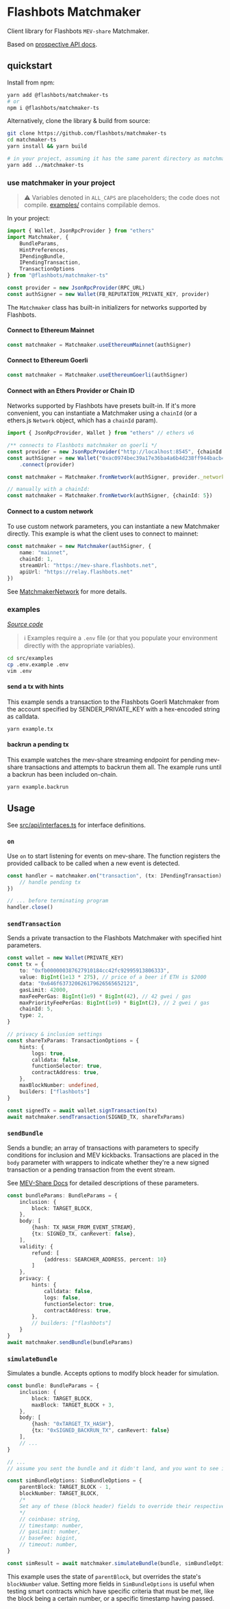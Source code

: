 # Flashbots Matchmaker

Client library for Flashbots `MEV-share` Matchmaker.

Based on [prospective API docs](https://flashbots.notion.site/PUBLIC-Prospective-MEV-Share-API-docs-28610c583e5b485d92b62daf6e0cc874).

## quickstart

Install from npm:

```sh
yarn add @flashbots/matchmaker-ts
# or
npm i @flashbots/matchmaker-ts
```

Alternatively, clone the library & build from source:

```sh
git clone https://github.com/flashbots/matchmaker-ts
cd matchmaker-ts
yarn install && yarn build
```

```sh
# in your project, assuming it has the same parent directory as matchmaker-ts
yarn add ../matchmaker-ts
```

### use matchmaker in your project

> :warning: Variables denoted in `ALL_CAPS` are placeholders; the code does not compile. [examples/](#examples) contains compilable demos.

In your project:

```typescript
import { Wallet, JsonRpcProvider } from "ethers"
import Matchmaker, {
    BundleParams,
    HintPreferences,
    IPendingBundle,
    IPendingTransaction,
    TransactionOptions
} from "@flashbots/matchmaker-ts"

const provider = new JsonRpcProvider(RPC_URL)
const authSigner = new Wallet(FB_REPUTATION_PRIVATE_KEY, provider)
```

The `Matchmaker` class has built-in initializers for networks supported by Flashbots.

#### Connect to Ethereum Mainnet

```typescript
const matchmaker = Matchmaker.useEthereumMainnet(authSigner)
```

#### Connect to Ethereum Goerli

```typescript
const matchmaker = Matchmaker.useEthereumGoerli(authSigner)
```

#### Connect with an Ethers Provider or Chain ID

Networks supported by Flashbots have presets built-in. If it's more convenient, you can instantiate a Matchmaker using a `chainId` (or a ethers.js `Network` object, which has a `chainId` param).

```typescript
import { JsonRpcProvider, Wallet } from "ethers" // ethers v6

/** connects to Flashbots matchmaker on goerli */
const provider = new JsonRpcProvider("http://localhost:8545", {chainId: 5, name: "goerli"})
const authSigner = new Wallet("0xac0974bec39a17e36ba4a6b4d238ff944bacb478cbed5efcae784d7bf4f2ff80")
    .connect(provider)

const matchmaker = Matchmaker.fromNetwork(authSigner, provider._network)

// manually with a chainId:
const matchmaker = Matchmaker.fromNetwork(authSigner, {chainId: 5})
```

#### Connect to a custom network

To use custom network parameters, you can instantiate a new Matchmaker directly. This example is what the client uses to connect to mainnet:

```typescript
const matchmaker = new Matchmaker(authSigner, {
    name: "mainnet",
    chainId: 1,
    streamUrl: "https://mev-share.flashbots.net",
    apiUrl: "https://relay.flashbots.net"
})
```

See [MatchmakerNetwork](/src/api/interfaces.ts#L15) for more details.

### examples

_[Source code](./src/examples/)_

> :information_source: Examples require a `.env` file (or that you populate your environment directly with the appropriate variables).

```sh
cd src/examples
cp .env.example .env
vim .env
```

#### send a tx with hints

This example sends a transaction to the Flashbots Goerli Matchmaker from the account specified by SENDER_PRIVATE_KEY with a hex-encoded string as calldata.

```sh
yarn example.tx
```

#### backrun a pending tx

This example watches the mev-share streaming endpoint for pending mev-share transactions and attempts to backrun them all. The example runs until a backrun has been included on-chain.

```sh
yarn example.backrun
```

## Usage

See [src/api/interfaces.ts](src/api/interfaces.ts) for interface definitions.

### `on`

Use `on` to start listening for events on mev-share. The function registers the provided callback to be called when a new event is detected.

```typescript
const handler = matchmaker.on("transaction", (tx: IPendingTransaction) => {
    // handle pending tx
})

// ... before terminating program
handler.close()
```

### `sendTransaction`

Sends a private transaction to the Flashbots Matchmaker with specified hint parameters.

```typescript
const wallet = new Wallet(PRIVATE_KEY)
const tx = {
    to: "0xfb000000387627910184cc42fc92995913806333",
    value: BigInt(1e13 * 275), // price of a beer if ETH is $2000
    data: "0x646f637320626179626565652121",
    gasLimit: 42000,
    maxFeePerGas: BigInt(1e9) * BigInt(42), // 42 gwei / gas
    maxPriorityFeePerGas: BigInt(1e9) * BigInt(2), // 2 gwei / gas
    chainId: 5,
    type: 2,
}

// privacy & inclusion settings
const shareTxParams: TransactionOptions = {
    hints: {
        logs: true,
        calldata: false,
        functionSelector: true,
        contractAddress: true,
    },
    maxBlockNumber: undefined,
    builders: ["flashbots"]
}

const signedTx = await wallet.signTransaction(tx)
await matchmaker.sendTransaction(SIGNED_TX, shareTxParams)
```

### `sendBundle`

Sends a bundle; an array of transactions with parameters to specify conditions for inclusion and MEV kickbacks. Transactions are placed in the `body` parameter with wrappers to indicate whether they're a new signed transaction or a pending transaction from the event stream.

See [MEV-Share Docs](https://github.com/flashbots/mev-share/blob/main/src/mev_sendBundle.md) for detailed descriptions of these parameters.

```typescript
const bundleParams: BundleParams = {
    inclusion: {
        block: TARGET_BLOCK,
    },
    body: [
        {hash: TX_HASH_FROM_EVENT_STREAM},
        {tx: SIGNED_TX, canRevert: false},
    ],
    validity: {
        refund: [
            {address: SEARCHER_ADDRESS, percent: 10}
        ]
    },
    privacy: {
        hints: {
            calldata: false,
            logs: false,
            functionSelector: true,
            contractAddress: true,
        },
        // builders: ["flashbots"]
    }
}
await matchmaker.sendBundle(bundleParams)
```

### `simulateBundle`

Simulates a bundle. Accepts options to modify block header for simulation.

```typescript
const bundle: BundleParams = {
    inclusion: {
        block: TARGET_BLOCK,
        maxBlock: TARGET_BLOCK + 3,
    },
    body: [
        {hash: "0xTARGET_TX_HASH"},
        {tx: "0xSIGNED_BACKRUN_TX", canRevert: false}
    ],
    // ...
}

// ...
// assume you sent the bundle and it didn't land, and you want to see if it would have landed in the previous block, but need the tx to think it's in the target block

const simBundleOptions: SimBundleOptions = {
    parentBlock: TARGET_BLOCK - 1,
    blockNumber: TARGET_BLOCK,
    /*
    Set any of these (block header) fields to override their respective values in the simulation context: 
    */
    // coinbase: string,
    // timestamp: number,
    // gasLimit: number,
    // baseFee: bigint,
    // timeout: number,
}

const simResult = await matchmaker.simulateBundle(bundle, simBundleOptions)
```

This example uses the state of `parentBlock`, but overrides the state's `blockNumber` value. Setting more fields in `SimBundleOptions` is useful when testing smart contracts which have specific criteria that must be met, like the block being a certain number, or a specific timestamp having passed.
